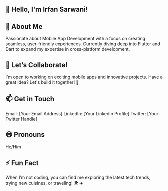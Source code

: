 ## 👋 Hello, I'm Irfan Sarwani!

## 👀 About Me

Passionate about Mobile App Development with a focus on creating seamless, user-friendly experiences.
Currently diving deep into Flutter and Dart to expand my expertise in cross-platform development.

## 💼 Let’s Collaborate!

I'm open to working on exciting mobile apps and innovative projects. Have a great idea? Let's build it together! 🚀

## 📫 Get in Touch

Email: [Your Email Address]
LinkedIn: [Your LinkedIn Profile]
Twitter: [Your Twitter Handle]

## 😄 Pronouns

He/Him

## ⚡ Fun Fact

When I’m not coding, you can find me exploring the latest tech trends, trying new cuisines, or traveling! 🌍 ✈️

